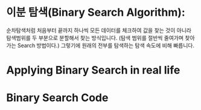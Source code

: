 # 이분 탐색(Binary Search Algorithm):
 순차탐색처럼 처음부터 끝까지 하나씩 모든 데이터를 체크하여 값을 찾는 것이 아니라
 탐색범위를 두 부분으로 분할해서 찾는 방식입니다. (탐색 범위를 절반씩 줄여가며 찾아가는 Search 방법이다.)
 그렇기에 원래의 전부를 탐색하는 탐색 속도에 비해 빠릅니다.

# Applying Binary Search in real life 

# Binary Search Code 